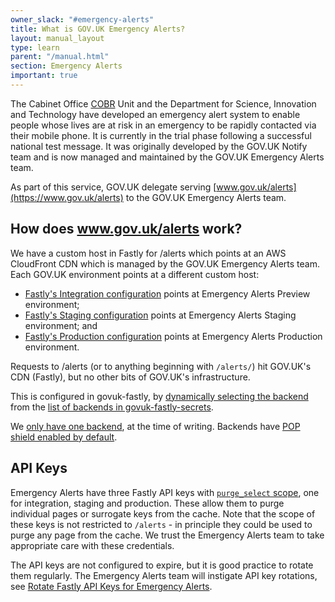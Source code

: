 ```yaml
---
owner_slack: "#emergency-alerts"
title: What is GOV.UK Emergency Alerts?
layout: manual_layout
type: learn
parent: "/manual.html"
section: Emergency Alerts
important: true
---
```


The Cabinet Office [COBR](https://www.instituteforgovernment.org.uk/explainer/cobr-cobra) Unit and the Department for Science, Innovation and Technology have developed an emergency alert system to enable people whose lives are at risk in an emergency to be rapidly contacted via their mobile phone. It is currently in the trial phase following a successful national test message. It was originally developed by the GOV.UK Notify team and is now managed and maintained by the GOV.UK Emergency Alerts team.

As part of this service, GOV.UK delegate serving [www.gov.uk/alerts](https://www.gov.uk/alerts) to the GOV.UK Emergency Alerts team.

How does www.gov.uk/alerts work?
--------------------------------

We have a custom host in Fastly for /alerts which points at an AWS CloudFront CDN which is managed by the GOV.UK Emergency Alerts team. Each GOV.UK environment points at a different custom host:

- [Fastly's Integration configuration](https://manage.fastly.com/configure/services/4mENG6RJL8sxnvgPUMRDz2/versions/275/origins) points at Emergency Alerts Preview environment;
- [Fastly's Staging configuration](https://manage.fastly.com/configure/services/13QQKEZBSrBFyfxYGzjHPZ/versions/854/origins) points at Emergency Alerts Staging environment; and
- [Fastly's Production configuration](https://manage.fastly.com/configure/services/4b340CyOhAgINR9eKMH83h/versions/549/origins) points at Emergency Alerts Production environment.

Requests to /alerts (or to anything beginning with `/alerts/`) hit GOV.UK's CDN (Fastly), but no other bits of GOV.UK's infrastructure.

This is configured in govuk-fastly, by [dynamically selecting the backend](https://github.com/alphagov/govuk-fastly/blob/ffd54b5c495a6daad6f6a774d53296924cb4e784/modules/www/service.tf#L70-L73) from the [list of backends in govuk-fastly-secrets](https://github.com/alphagov/govuk-fastly-secrets/blob/fbf5333dafdca0250d67c043b15750a6b160de6a/secrets.yaml#L58-L61).

We [only have one backend](https://github.com/alphagov/govuk-fastly-secrets/blob/fbf5333dafdca0250d67c043b15750a6b160de6a/secrets.yaml#L58-L61), at the time of writing. Backends have [POP shield enabled by default](https://github.com/alphagov/govuk-fastly/blob/ffd54b5c495a6daad6f6a774d53296924cb4e784/modules/www/service.tf#L83).

API Keys
--------

Emergency Alerts have three Fastly API keys with [`purge_select` scope](https://developer.fastly.com/reference/api/auth/#scopes), one for
integration, staging and production. These allow them to purge individual pages or surrogate keys from the cache. Note that the scope
of these keys is not restricted to `/alerts` - in principle they could be used to purge any page from the cache. We trust the Emergency
Alerts team to take appropriate care with these credentials.

The API keys are not configured to expire, but it is good practice to rotate them regularly. The Emergency Alerts team will instigate API key rotations,
see [Rotate Fastly API Keys for Emergency Alerts](/manual/how-to-rotate-fastly-api-keys-for-emergency-alerts.html).

